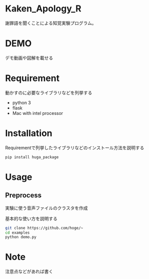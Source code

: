 # Kaken_Apology_R
 
謝罪語を聞くことによる知覚実験プログラム。
 
# DEMO
 
デモ動画や図解を載せる
 
# Requirement
 
動かすのに必要なライブラリなどを列挙する
 
* python 3
* flask
* Mac with intel processor
 
# Installation
 
Requirementで列挙したライブラリなどのインストール方法を説明する
 
```bash
pip install huga_package
```

# Usage
## Preprocess
実験に使う音声ファイルのクラスタを作成
 
基本的な使い方を説明する
 
```bash
git clone https://github.com/hoge/~
cd examples
python demo.py
```
 
# Note
 
注意点などがあれば書く
 
